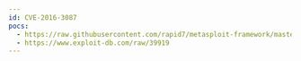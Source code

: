 ```yaml
---
id: CVE-2016-3087
pocs:
  - https://raw.githubusercontent.com/rapid7/metasploit-framework/master/modules/exploits/multi/http/struts_dmi_rest_exec.rb
  - https://www.exploit-db.com/raw/39919
---
```

